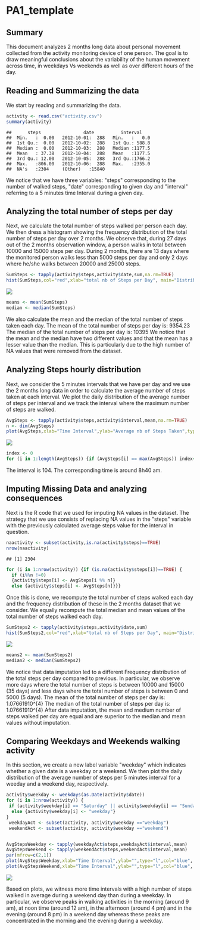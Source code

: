 # PA1_template



## Summary


This document analyzes 2 months long data about personal movement collected from the activity monitoring device of one person. The goal is to draw meaningful conclusions about the variability of the human movement across time, in weekdays Vs weekends as well as over different hours of the day.

## Reading and Summarizing the data

We start by reading and summarizing the data.


```r
activity <- read.csv("activity.csv")
summary(activity)
```

```
##      steps                date          interval     
##  Min.   :  0.00   2012-10-01:  288   Min.   :   0.0  
##  1st Qu.:  0.00   2012-10-02:  288   1st Qu.: 588.8  
##  Median :  0.00   2012-10-03:  288   Median :1177.5  
##  Mean   : 37.38   2012-10-04:  288   Mean   :1177.5  
##  3rd Qu.: 12.00   2012-10-05:  288   3rd Qu.:1766.2  
##  Max.   :806.00   2012-10-06:  288   Max.   :2355.0  
##  NA's   :2304     (Other)   :15840
```

We notice that we have three variables: "steps" corresponding to the number of walked steps, "date" corresponding to given day and "interval" referring to a 5 minutes time Interval during a given day.


## Analyzing the total number of steps per day

Next, we calculate the total number of steps walked per person each day. We then dress a histogram showing the frequency distribution of the total number of steps per day over 2 months. We observe that, during 27 days out of the 2 months observation window, a person walks in total between 10000 and 15000 steps per day. During 2 months, there are 13 days where the monitored person walks less than 5000 steps per day and only 2 days where he/she walks between 20000 and 25000 steps.



```r
SumSteps <- tapply(activity$steps,activity$date,sum,na.rm=TRUE)
hist(SumSteps,col="red",xlab="total nb of Steps per Day", main="Distribution of Total Steps per Day over 2 months")
```

![](PA1_template_files/figure-html/steps-1.png)<!-- -->



```r
means <- mean(SumSteps)
median <- median(SumSteps)
```

We also calculate the mean and the median of the total number of steps taken each day. The mean of the total number of steps per day is: 9354.23 The median of the total number of steps per day is: 10395 We notice that the mean and the median have two different values and that the mean has a lesser value than the median. This is particularly due to the high number of NA values that were removed from the dataset.

## Analyzing Steps hourly distribution

Next, we consider the 5 minutes intervals that we have per day and we use the 2 months long data in order to calculate the average number of steps taken at each interval. We plot the daily distribution of the average number of steps per interval and we track the interval where the maximum number of steps are walked.


```r
AvgSteps <- tapply(activity$steps,activity$interval,mean,na.rm=TRUE)
n <- dim(AvgSteps)
plot(AvgSteps,xlab="Time Interval",ylab="Average nb of Steps Taken",type="l",col="red")
```

![](PA1_template_files/figure-html/avgsteps-1.png)<!-- -->


```r
index <- 0
for (i in 1:length(AvgSteps)) {if (AvgSteps[i] == max(AvgSteps)) index<-i} 
```

The interval is 104. The corresponding time is around 8h40 am.

## Imputing Missing Data and analyzing consequences

Next is the R code that we used for imputing NA values in the dataset. The strategy that we use consists of replacing NA values in the "steps" variable with the previously calculated average steps value for the interval in question.


```r
naactivity <- subset(activity,is.na(activity$steps)==TRUE)
nrow(naactivity)
```

```
## [1] 2304
```


```r
for (i in 1:nrow(activity)) {if (is.na(activity$steps[i])==TRUE) {
  if (i%%n !=0) 
  {activity$steps[i] <- AvgSteps[i %% n]}
  else {activity$steps[i] <- AvgSteps[n]}}}
```

Once this is done, we recompute the total number of steps walked each day and the frequency distribution of these in the 2 months dataset that we consider. We equally recompute the total median and mean values of the total number of steps walked each day.


```r
SumSteps2 <- tapply(activity$steps,activity$date,sum)
hist(SumSteps2,col="red",xlab="total nb of Steps per Day", main="Distribution of Total Steps per Day over 2 months")
```

![](PA1_template_files/figure-html/sumsteps-1.png)<!-- -->


```r
means2 <- mean(SumSteps2)
median2 <- median(SumSteps2)
```

We notice that data imputation led to a different Frequency distribution of the total steps per day compared to previous. In particular, we observe more days where the total number of steps is between 10000 and 15000 (35 days) and less days where the total number of steps is between 0 and 5000 (5 days). The mean of the total number of steps per day is: 1.07661910^{4} The median of the total number of steps per day is: 1.07661910^{4} After data imputation, the mean and medium number of steps walked per day are equal and are superior to the median and mean values without imputation.

## Comparing Weekdays and Weekends walking activity

In this section, we create a new label variable "weekday" which indicates whether a given date is a weekday or a weekend. We then plot the daily distribution of the average number of steps per 5 minutes interval for a weeday and a weekend day, respectively.



```r
activity$weekday <- weekdays(as.Date(activity$date))
for (i in 1:nrow(activity)) {
 if (activity$weekday[i] == "Saturday" || activity$weekday[i] == "Sunday") {activity$weekday[i] <- "weekend"}
  else {activity$weekday[i] <- "weekday"}
}
 weekdayAct <- subset(activity, activity$weekday =="weekday")
 weekendAct <- subset(activity, activity$weekday =="weekend")


AvgStepsWeekday <- tapply(weekdayAct$steps,weekdayAct$interval,mean)
AvgStepsWeekend <- tapply(weekendAct$steps,weekendAct$interval,mean) 
par(mfrow=c(2,1))
plot(AvgStepsWeekday,xlab="Time Interval",ylab="",type="l",col="blue", main= "weekday")
plot(AvgStepsWeekend,xlab="Time Interval",ylab="",type="l",col="blue", main = "Weekend") 
```

![](PA1_template_files/figure-html/weekday-1.png)<!-- -->

Based on plots, we witness more time intervals with a high number of steps walked in average during a weekend day than during a weekday. In particular, we observe peaks in walking activities in the morning (around 9 am), at noon time (around 12 am), in the afternoon (around 4 pm) and in the evening (around 8 pm) in a weekend day whereas these peaks are concentrated in the morning and the evening during a weekday.
